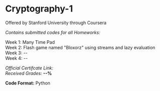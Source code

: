 # Cryptography-1
Offered by Stanford University through Coursera


*Contains submitted codes for all Homeworks:*  

Week 1: Many Time Pad  
Week 2: Flash game named "Bloxorz" using streams and lazy evaluation  
Week 3: --  
Week 4: --  


*Official Certifcate Link:* <Will be added in future>  
*Received Grades:* **--%**  

**Code Format:** Python  
 
